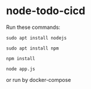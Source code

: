 # node-todo-cicd

Run these commands:


`sudo apt install nodejs`


`sudo apt install npm`


`npm install`

`node app.js`

or run by docker-compose

